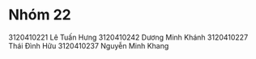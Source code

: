 # Nhóm 22
3120410221	Lê Tuấn	Hưng
3120410242	Dương Minh Khánh
3120410227	Thái Đình Hữu
3120410237	Nguyễn Minh Khang
